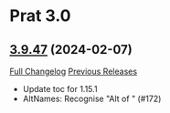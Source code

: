 # Prat 3.0

## [3.9.47](https://github.com/Legacy-of-Sylvanaar/prat-3-0/tree/3.9.47) (2024-02-07)
[Full Changelog](https://github.com/Legacy-of-Sylvanaar/prat-3-0/compare/3.9.46...3.9.47) [Previous Releases](https://github.com/Legacy-of-Sylvanaar/prat-3-0/releases)

- Update toc for 1.15.1  
- AltNames: Recognise "Alt of <name>" (#172)  
